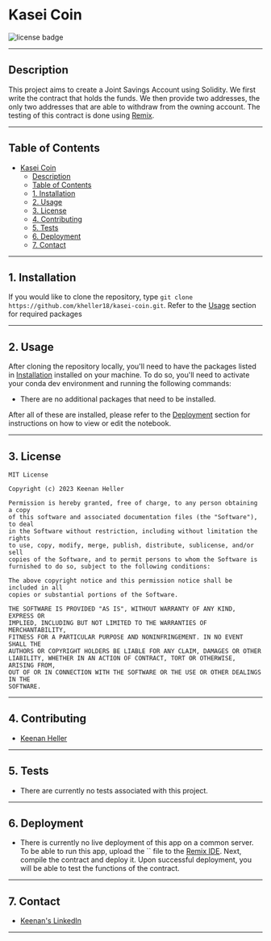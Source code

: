 # Kasei Coin

![license badge](https://shields.io/badge/license-mit-blue)

---

## Description
This project aims to create a Joint Savings Account using Solidity. We first write the contract that holds the funds. We then provide two addresses, the only two addresses that are able to withdraw from the owning account. The testing of this contract is done using [Remix](https://remix-project.org/).

---

## Table of Contents
- [Kasei Coin](#kasei-coin)
  - [Description](#description)
  - [Table of Contents](#table-of-contents)
  - [1. Installation](#1-installation)
  - [2. Usage](#2-usage)
  - [3. License](#3-license)
  - [4. Contributing](#4-contributing)
  - [5. Tests](#5-tests)
  - [6. Deployment](#6-deployment)
  - [7. Contact](#7-contact)

---

## 1. Installation

  If you would like to clone the repository, type `git clone https://github.com/kheller18/kasei-coin.git`. Refer to the [Usage](#2-usage) section for required packages

---

## 2. Usage

  After cloning the repository locally, you'll need to have the packages listed in [Installation](#1-installation) installed on your machine. To do so, you'll need to activate your conda dev environment and running the following commands:
  * There are no additional packages that need to be installed.

  After all of these are installed, please refer to the [Deployment](#6-deployment) section for instructions on how to view or edit the notebook.

---

## 3. License
  ```
  MIT License

  Copyright (c) 2023 Keenan Heller

  Permission is hereby granted, free of charge, to any person obtaining a copy
  of this software and associated documentation files (the "Software"), to deal
  in the Software without restriction, including without limitation the rights
  to use, copy, modify, merge, publish, distribute, sublicense, and/or sell
  copies of the Software, and to permit persons to whom the Software is
  furnished to do so, subject to the following conditions:

  The above copyright notice and this permission notice shall be included in all
  copies or substantial portions of the Software.

  THE SOFTWARE IS PROVIDED "AS IS", WITHOUT WARRANTY OF ANY KIND, EXPRESS OR
  IMPLIED, INCLUDING BUT NOT LIMITED TO THE WARRANTIES OF MERCHANTABILITY,
  FITNESS FOR A PARTICULAR PURPOSE AND NONINFRINGEMENT. IN NO EVENT SHALL THE
  AUTHORS OR COPYRIGHT HOLDERS BE LIABLE FOR ANY CLAIM, DAMAGES OR OTHER
  LIABILITY, WHETHER IN AN ACTION OF CONTRACT, TORT OR OTHERWISE, ARISING FROM,
  OUT OF OR IN CONNECTION WITH THE SOFTWARE OR THE USE OR OTHER DEALINGS IN THE
  SOFTWARE.
  ```

---

## 4. Contributing

  + [Keenan Heller](https://github.com/kheller18)

---

## 5. Tests

  + There are currently no tests associated with this project.

---

## 6. Deployment
  + There is currently no live deployment of this app on a common server. To be able to run this app, upload the `` file to the [Remix IDE](https://remix-project.org/). Next, compile the contract and deploy it. Upon successful deployment, you will be able to test the functions of the contract.

---

## 7. Contact

  + [Keenan's LinkedIn](https://www.linkedin.com/in/keenanheller/)

---
